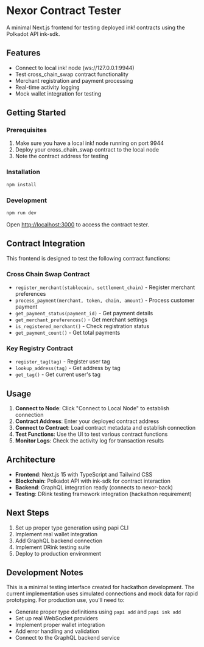 # Nexor Contract Tester

A minimal Next.js frontend for testing deployed ink! contracts using the Polkadot API ink-sdk.

## Features

- Connect to local ink! node (ws://127.0.0.1:9944)
- Test cross_chain_swap contract functionality
- Merchant registration and payment processing
- Real-time activity logging
- Mock wallet integration for testing

## Getting Started

### Prerequisites

1. Make sure you have a local ink! node running on port 9944
2. Deploy your cross_chain_swap contract to the local node
3. Note the contract address for testing

### Installation

```bash
npm install
```

### Development

```bash
npm run dev
```

Open [http://localhost:3000](http://localhost:3000) to access the contract tester.

## Contract Integration

This frontend is designed to test the following contract functions:

### Cross Chain Swap Contract
- `register_merchant(stablecoin, settlement_chain)` - Register merchant preferences
- `process_payment(merchant, token, chain, amount)` - Process customer payment
- `get_payment_status(payment_id)` - Get payment details
- `get_merchant_preferences()` - Get merchant settings
- `is_registered_merchant()` - Check registration status
- `get_payment_count()` - Get total payments

### Key Registry Contract
- `register_tag(tag)` - Register user tag
- `lookup_address(tag)` - Get address by tag
- `get_tag()` - Get current user's tag

## Usage

1. **Connect to Node**: Click "Connect to Local Node" to establish connection
2. **Contract Address**: Enter your deployed contract address
3. **Connect to Contract**: Load contract metadata and establish connection
4. **Test Functions**: Use the UI to test various contract functions
5. **Monitor Logs**: Check the activity log for transaction results

## Architecture

- **Frontend**: Next.js 15 with TypeScript and Tailwind CSS
- **Blockchain**: Polkadot API with ink-sdk for contract interaction
- **Backend**: GraphQL integration ready (connects to nexor-back)
- **Testing**: DRink testing framework integration (hackathon requirement)

## Next Steps

1. Set up proper type generation using papi CLI
2. Implement real wallet integration
3. Add GraphQL backend connection
4. Implement DRink testing suite
5. Deploy to production environment

## Development Notes

This is a minimal testing interface created for hackathon development. The current implementation uses simulated connections and mock data for rapid prototyping. For production use, you'll need to:

- Generate proper type definitions using `papi add` and `papi ink add`
- Set up real WebSocket providers
- Implement proper wallet integration
- Add error handling and validation
- Connect to the GraphQL backend service
